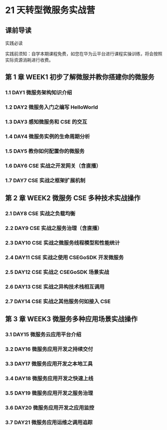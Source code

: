 # 21 天转型微服务实战营

## 课前导读

实践必读

实践前须知：自学本期课程免费，如您在华为云平台进行课程实操训练，将会按照实际资源消耗进行收费。

## 第 1 章 WEEK1 初步了解微服并教你搭建你的微服务

### 1.1 DAY1 微服务架构知识介绍

### 1.2 DAY2 微服务入门之编写 HelloWorld

### 1.3 DAY3 感知微服务和 CSE 的交互

### 1.4 DAY4 微服务实例的生命周期分析

### 1.5 DAY5 教你如何配置你的微服务

### 1.6 DAY6 CSE 实战之开发网关（含直播）

### 1.7 DAY7 CSE 实战之框架扩展机制

## 第 2 章 WEEK2 微服务 CSE 多种技术实战操作

### 2.1 DAY8 CSE 实战之负载均衡

### 2.2 DAY9 CSE 实战之服务治理（含直播）

### 2.3 DAY10 CSE 实战之微服务线程模型和性能统计

### 2.4 DAY11 CSE 实战之使用 CSEGoSDK 开发微服务

### 2.5 DAY12 CSE 实战之 CSEGoSDK 场景实战

### 2.6 DAY13 CSE 实战之异构技术栈相互调用

### 2.7 DAY14 CSE 实战之其他服务何如接入 CSE

## 第 3 章 WEEK3 微服务多种应用场景实战操作

### 3.1 DAY15 微服务云应用平台介绍

### 3.2 DAY16 微服务应用开发之持续交付

### 3.3 DAY17 微服务应用开发之本地工具

### 3.4 DAY18 微服务应用开发之快速上线

### 3.5 DAY19 微服务应用开发之服务治理

### 3.6 DAY20 微服务应用开发之应用监控

### 3.7 DAY21 微服务应用运维之调用追踪

